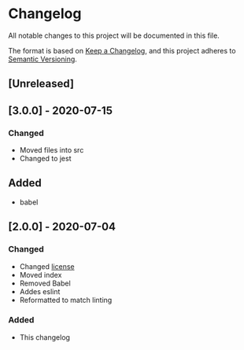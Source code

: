# Changelog

All notable changes to this project will be documented in this file.

The format is based on [Keep a Changelog](https://keepachangelog.com/en/1.0.0/),
and this project adheres to [Semantic Versioning](https://semver.org/spec/v2.0.0.html).

## [Unreleased]
  
## [3.0.0] - 2020-07-15

### Changed 

- Moved files into src
- Changed to jest

## Added 

- babel

## [2.0.0] - 2020-07-04

### Changed

- Changed [license](LICENSE.md)
- Moved index
- Removed Babel
- Addes eslint
- Reformatted to match linting

### Added

- This changelog
